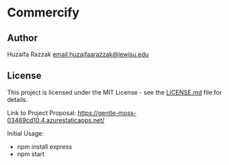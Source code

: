 # Commercify

## Author
Huzaifa Razzak [email:huzaifaarazzak@lewisu.edu](mailto:huzaifaarazzak@lewisu.edu)

## License
This project is licensed under the MIT License - see the [LICENSE.md](LICENSE) file for details.

Link to Project Proposal: https://gentle-moss-03469cd10.4.azurestaticapps.net/

Initial Usage:
- npm install express
- npm start
